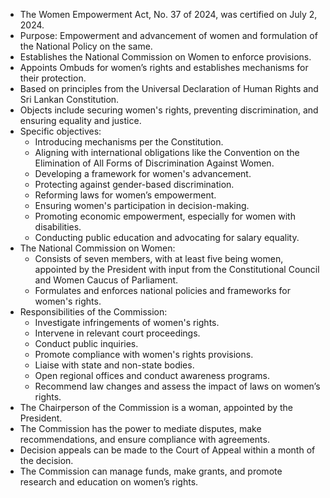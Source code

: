 - The Women Empowerment Act, No. 37 of 2024, was certified on July 2, 2024.
- Purpose: Empowerment and advancement of women and formulation of the National Policy on the same.
- Establishes the National Commission on Women to enforce provisions.
- Appoints Ombuds for women’s rights and establishes mechanisms for their protection.
- Based on principles from the Universal Declaration of Human Rights and Sri Lankan Constitution.
- Objects include securing women's rights, preventing discrimination, and ensuring equality and justice.
- Specific objectives:
  - Introducing mechanisms per the Constitution.
  - Aligning with international obligations like the Convention on the Elimination of All Forms of Discrimination Against Women.
  - Developing a framework for women's advancement.
  - Protecting against gender-based discrimination.
  - Reforming laws for women’s empowerment.
  - Ensuring women's participation in decision-making.
  - Promoting economic empowerment, especially for women with disabilities.
  - Conducting public education and advocating for salary equality.
- The National Commission on Women:
  - Consists of seven members, with at least five being women, appointed by the President with input from the Constitutional Council and Women Caucus of Parliament.
  - Formulates and enforces national policies and frameworks for women's rights.
- Responsibilities of the Commission:
  - Investigate infringements of women's rights.
  - Intervene in relevant court proceedings.
  - Conduct public inquiries.
  - Promote compliance with women's rights provisions.
  - Liaise with state and non-state bodies.
  - Open regional offices and conduct awareness programs.
  - Recommend law changes and assess the impact of laws on women’s rights.
- The Chairperson of the Commission is a woman, appointed by the President.
- The Commission has the power to mediate disputes, make recommendations, and ensure compliance with agreements.
- Decision appeals can be made to the Court of Appeal within a month of the decision.
- The Commission can manage funds, make grants, and promote research and education on women’s rights.